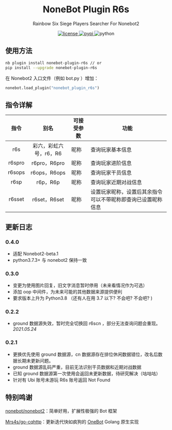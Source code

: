 <div align="center">

# NoneBot Plugin R6s

Rainbow Six Siege Players Searcher For Nonebot2

</div>

</div>

<p align="center">
  <a href="https://raw.githubusercontent.com/abrahum/nonebot-plugin-r6s/master/LICENSE">
    <img src="https://img.shields.io/github/license/abrahum/nonebot_plugin_r6s.svg" alt="license">
  </a>
  <a href="https://pypi.python.org/pypi/nonebot-plugin-r6s">
    <img src="https://img.shields.io/pypi/v/nonebot-plugin-r6s.svg" alt="pypi">
  </a>
  <img src="https://img.shields.io/badge/python-3.7.3+-blue.svg" alt="python">
</p>

## 使用方法

``` zsh
nb plugin install nonebot-plugin-r6s // or
pip install --upgrade nonebot-plugin-r6s
```
在 Nonebot2 入口文件（例如 bot.py ）增加：
``` python
nonebot.load_plugin("nonebot_plugin_r6s")
```

## 指令详解

|指令|别名|可接受参数|功能|
|:-:|:-:|--|---|
|r6s|彩六，彩虹六号，r6，R6|昵称|查询玩家基本信息|
|r6spro|r6pro，R6pro|昵称|查询玩家进阶信息|
|r6sops|r6ops，R6ops|昵称|查询玩家干员信息|
|r6sp|r6p，R6p|昵称|查询玩家近期对战信息|
|r6sset|r6set，R6set|昵称|设置玩家昵称，设置后其余指令可以不带昵称即查询已设置昵称信息|

## 更新日志

### 0.4.0

- 适配 Nonebot2-beta.1
- python3.7.3+ 与 nonebot2 保持一致

### 0.3.0

- 变更为使用图片回复，旧文字消息暂时停用（未来看情况作为可选）
- 添加 oop 中间件，为未来可能的其他数据来源提供便利
- 要求版本上升为 Python3.8 （还有人在用 3.7 以下? 不会吧? 不会吧? )

### 0.2.2

- ground 数据源失效，暂时完全切换回 r6scn ，部分无法查询问题会重现。*2021.05.24*

### 0.2.1

- 更换优先使用 ground 数据源，cn 数据源存在排位休闲数据错位，改名后数据长期未更新问题。
- ground 数据源乱码严重，目前无法识别干员数据和近期对战数据
- 已知 ground 数据源第一次使用会返回未更新数据，待研究解决（咕咕咕）
- 针对有 Ubi 账号未游玩 R6s 账号返回 Not Found

## 特别鸣谢

[nonebot/nonebot2](https://github.com/nonebot/nonebot2/)：简单好用，扩展性极强的 Bot 框架

[Mrs4s/go-cqhttp](https://github.com/Mrs4s/go-cqhttp)：更新迭代快如疯狗的 [OneBot](https://github.com/howmanybots/onebot/blob/master/README.md) Golang 原生实现

